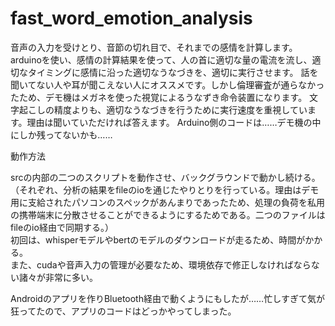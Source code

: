 # fast_word_emotion_analysis

音声の入力を受けとり、音節の切れ目で、それまでの感情を計算します。  
arduinoを使い、感情の計算結果を使って、人の首に適切な量の電流を流し、適切なタイミングに感情に沿った適切なうなづきを、適切に実行させます。
話を聞いてない人や耳が聞こえない人にオススメです。しかし倫理審査が通らなかったため、デモ機はメガネを使った視覚によるうなずき命令装置になります。
文字起こしの精度よりも、適切なうなづきを行うために実行速度を重視しています。理由は聞いていただければ答えます。
Arduino側のコードは……デモ機の中にしか残ってないかも……

動作方法

srcの内部の二つのスクリプトを動作させ、バックグラウンドで動かし続ける。
（それぞれ、分析の結果をfileのioを通じたやりとりを行っている。理由はデモ用に支給されたパソコンのスペックがあんまりであったため、処理の負荷を私用の携帯端末に分散させることができるようにするためである。二つのファイルはfileのio経由で同期する。）  
初回は、whisperモデルやbertのモデルのダウンロードが走るため、時間がかかる。  
また、cudaや音声入力の管理が必要なため、環境依存で修正しなければならない諸々が非常に多い。  

Androidのアプリを作りBluetooth経由で動くようにもしたが……忙しすぎて気が狂ってたので、アプリのコードはどっかやってしまった。
